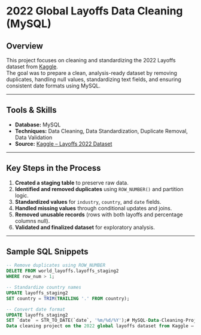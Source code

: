 # 2022 Global Layoffs Data Cleaning (MySQL)

##  Overview
This project focuses on cleaning and standardizing the 2022 Layoffs dataset from [Kaggle](https://www.kaggle.com/datasets/swaptr/layoffs-2022).  
The goal was to prepare a clean, analysis-ready dataset by removing duplicates, handling null values, standardizing text fields, and ensuring consistent date formats using MySQL.

---

##  Tools & Skills
- **Database:** MySQL  
- **Techniques:** Data Cleaning, Data Standardization, Duplicate Removal, Data Validation  
- **Source:** [Kaggle – Layoffs 2022 Dataset](https://www.kaggle.com/datasets/swaptr/layoffs-2022)

---

##  Key Steps in the Process
1. **Created a staging table** to preserve raw data.  
2. **Identified and removed duplicates** using `ROW_NUMBER()` and partition logic.  
3. **Standardized values** for `industry`, `country`, and `date` fields.  
4. **Handled missing values** through conditional updates and joins.  
5. **Removed unusable records** (rows with both layoffs and percentage columns null).  
6. **Validated and finalized dataset** for exploratory analysis.

---

##  Sample SQL Snippets
```sql
-- Remove duplicates using ROW_NUMBER
DELETE FROM world_layoffs.layoffs_staging2
WHERE row_num > 1;

-- Standardize country names
UPDATE layoffs_staging2
SET country = TRIM(TRAILING '.' FROM country);

-- Convert date format
UPDATE layoffs_staging2
SET `date` = STR_TO_DATE(`date`, '%m/%d/%Y');# MySQL-Data-Cleaning-Project
Data cleaning project on the 2022 global layoffs dataset from Kaggle — removing duplicates, standardizing values, handling nulls, and preparing data for analysis using MySQL.
